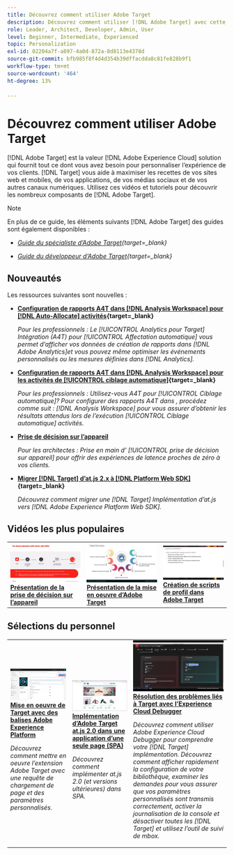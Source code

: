 ```yaml
---
title: Découvrez comment utiliser Adobe Target
description: Découvrez comment utiliser [!DNL Adobe Target] avec cette collection de tutoriels et de vidéos couvrant tous ses composants.
role: Leader, Architect, Developer, Admin, User
level: Beginner, Intermediate, Experienced
topic: Personalization
exl-id: 02204a7f-a897-4a0d-872a-8d8113e4378d
source-git-commit: bfb985f8f4d4d354b39dffacdda8c81fe828b9f1
workflow-type: tm+mt
source-wordcount: '464'
ht-degree: 13%

---
```


# Découvrez comment utiliser Adobe Target

[!DNL Adobe Target] est la valeur [!DNL Adobe Experience Cloud] solution qui fournit tout ce dont vous avez besoin pour personnaliser l’expérience de vos clients. [!DNL Target] vous aide à maximiser les recettes de vos sites web et mobiles, de vos applications, de vos médias sociaux et de vos autres canaux numériques. Utilisez ces vidéos et tutoriels pour découvrir les nombreux composants de [!DNL Adobe Target].

>[!NOTE]
>
>En plus de ce guide, les éléments suivants [!DNL Adobe Target] des guides sont également disponibles :
>
>* *[Guide du spécialiste d’Adobe Target](https://experienceleague.adobe.com/docs/target/using/target-home.html?lang=fr){target=_blank}*
>
>* *[Guide du développeur d’Adobe Target](https://experienceleague.adobe.com/docs/target-dev/developer/overview.html){target=_blank}*


## Nouveautés

Les ressources suivantes sont nouvelles :

* **[Configuration de rapports A4T dans [!DNL Analysis Workspace] pour [!DNL Auto-Allocate] activités](integrations/set-up-a4t-reports-in-analysis-workspace-for-auto-allocate-activities.md){target=_blank}**

   *Pour les professionnels : Le [!UICONTROL Analytics pour Target] Intégration (A4T) pour [!UICONTROL Affectation automatique] vous permet d’afficher vos données de création de rapports dans [!DNL Adobe Analytics]et vous pouvez même optimiser les événements personnalisés ou les mesures définies dans [!DNL Analytics].*


* **[Configuration de rapports A4T dans  [!DNL Analysis Workspace]  pour les activités de [!UICONTROL ciblage automatique]](integrations/set-up-a4t-reports-in-analysis-workspace-for-auto-target-activities.md){target=_blank}**

   *Pour les professionnels : Utilisez-vous A4T pour [!UICONTROL Ciblage automatique]? Pour configurer des rapports A4T dans , procédez comme suit : [!DNL Analysis Workspace] pour vous assurer d’obtenir les résultats attendus lors de l’exécution [!UICONTROL Ciblage automatique] activités.*

* **[Prise de décision sur l’appareil](implementation/on-device-decisioning-overview.md)**

   *Pour les architectes : Prise en main d’ [!UICONTROL prise de décision sur appareil] pour offrir des expériences de latence proches de zéro à vos clients.*

* **[Migrer [!DNL Target] d’at.js 2.x à [!DNL Platform Web SDK]](https://experienceleague.adobe.com/docs/platform-learn/migrate-target-to-websdk/introduction.html?lang=fr){target=_blank}**

   *Découvrez comment migrer une [!DNL Target] Implémentation d’at.js vers [!DNL Adobe Experience Platform Web SDK].*

## Vidéos les plus populaires

<table>
<tr>
  <td>
    <a href="https://experienceleague.adobe.com/docs/target-dev/developer/server-side/on-device-decisioning/overview.html"> 
      <img alt="Présentation de la prise de décision sur l’appareil" src="./assets/329032.png"/>
    </a>
    <div>
      <a href="https://experienceleague.adobe.com/docs/target-dev/developer/server-side/on-device-decisioning/overview.html">
    <strong>Présentation de la prise de décision sur l’appareil</strong>
    </a>
    </div>
    <!--- <p>
    <em>Learn how to implement the Adobe Target extension with a page load request and custom parameters.</em>
    <p> --->
  </td>
   <td>
    <a href="https://experienceleague.adobe.com/docs/target-learn/tutorials/implementation/2.1-intro-to-target-implementation.html">
      <img alt="Présentation de la mise en oeuvre d’Adobe Target" src="./assets/35139.png" />
    </a>
    <div>
    <a href="https://experienceleague.adobe.com/docs/target-learn/tutorials/implementation/2.1-intro-to-target-implementation.html">
    <strong>Présentation de la mise en oeuvre d’Adobe Target</strong>
    </a>
    </div>
    <!--- <p>
    <em> Learn how to implement at.js 2.0 (and later) in SPAs.</em>
    <p> --->
  </td>
  <td>
    <a href="https://experienceleague.adobe.com/docs/target-learn/tutorials/audiences/create-profile-scripts.html">
      <img alt="Création de scripts de profil dans Adobe Target" src="./assets/17394.png" />
    </a>
    <div>
      <a href="https://experienceleague.adobe.com/docs/target-learn/tutorials/audiences/create-profile-scripts.html">
    <strong>Création de scripts de profil dans Adobe Target</strong>
    </a>
    </div>
    <!--- <p>
    <em>Learn how to use the Adobe Experience Cloud Debugger to understand your [!DNL Target] implementation. Learn how to quickly view your library configuration, examine requests to make sure that your custom parameters are being passed correctly, turn on console logging, and disable all [!DNL Target] requests, and use the Mbox Trace tool.</em>
    <p> --->
  </td>
</tr>
</table>

## Sélections du personnel

<table>
<tr>
  <td>
    <a href="https://experienceleague.adobe.com/docs/platform-learn/implement-in-websites/implement-solutions/target.html"> 
      <img alt="Mise en oeuvre de Target avec des balises Adobe Experience Platform" src="./assets/add-adobe-target.png"/>
    </a>
    <div>
      <a href="https://experienceleague.adobe.com/docs/platform-learn/implement-in-websites/implement-solutions/target.html">
    <strong>Mise en oeuvre de Target avec des balises Adobe Experience Platform</strong>
    </a>
    </div>
    <p>
    <em>Découvrez comment mettre en oeuvre l’extension Adobe Target avec une requête de chargement de page et des paramètres personnalisés.</em>
    <p>
  </td>
   <td>
    <a href="https://experienceleague.adobe.com/docs/target-learn/tutorials/implementation/implement-atjs-20-in-a-single-page-application.html">
      <img alt="Implémentation d’Adobe Target at.js 2.0 dans une application d’une seule page (SPA)" src="./assets/26248.png" />
    </a>
    <div>
    <a href="https://experienceleague.adobe.com/docs/target-learn/tutorials/implementation/implement-atjs-20-in-a-single-page-application.html">
    <strong>Implémentation d’Adobe Target at.js 2.0 dans une application d’une seule page (SPA)</strong>
    </a>
    </div>
    <p>
    <em> Découvrez comment implémenter at.js 2.0 (et versions ultérieures) dans SPA.</em>
    <p>
  </td>
  <td>
    <a href="https://experienceleague.adobe.com/docs/target-learn/tutorials/troubleshooting/troubleshoot-with-the-experience-cloud-debugger.html">
      <img alt="Résolution des problèmes liés à Target avec l’Experience Cloud Debugger" src="./assets/23115.png" />
    </a>
    <div>
      <a href="https://experienceleague.adobe.com/docs/target-learn/tutorials/troubleshooting/troubleshoot-with-the-experience-cloud-debugger.html">
    <strong>Résolution des problèmes liés à Target avec l’Experience Cloud Debugger</strong>
    </a>
    </div>
    <p>
    <em>Découvrez comment utiliser Adobe Experience Cloud Debugger pour comprendre votre [!DNL Target] implémentation. Découvrez comment afficher rapidement la configuration de votre bibliothèque, examiner les demandes pour vous assurer que vos paramètres personnalisés sont transmis correctement, activer la journalisation de la console et désactiver toutes les [!DNL Target] et utilisez l’outil de suivi de mbox.</em>
    <p>
  </td>
</tr>
</table>